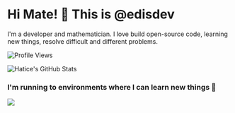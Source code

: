 # Hi Mate! 👋 This is @edisdev

I'm a developer and mathematician. I love build open-source code, learning new things, resolve difficult and different problems.

![Profile Views](https://komarev.com/ghpvc/?username=edisdev)

![Hatice's GitHub Stats](https://github-readme-stats.vercel.app/api?username=edisdev&show_icons=false&?count_private=true)


### I'm running to environments where I can learn new things 🤟

<img src="https://mir-s3-cdn-cf.behance.net/project_modules/max_1200/8fe6da81436849.5cffaef4c8c0a.gif" />
